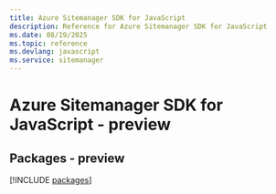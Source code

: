 ```yaml
---
title: Azure Sitemanager SDK for JavaScript
description: Reference for Azure Sitemanager SDK for JavaScript
ms.date: 08/19/2025
ms.topic: reference
ms.devlang: javascript
ms.service: sitemanager
---
```

# Azure Sitemanager SDK for JavaScript - preview
## Packages - preview
[!INCLUDE [packages](sitemanager-index.md)]